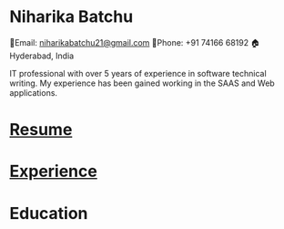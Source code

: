 # **Niharika Batchu**
📧Email: niharikabatchu21@gmail.com 📱Phone: +91 74166 68192 🏠Hyderabad, India

IT professional with over 5 years of experience in software technical writing. My experience has been gained working in the SAAS and Web applications.

# [**Resume**](./Topic/Resume.md)

# [**Experience**](./Topic/Experience.md)
# **Education**
